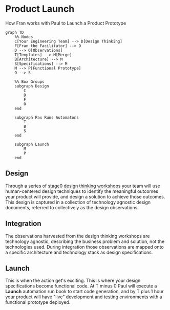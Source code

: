 # Product Launch
How Fran works with Paul to Launch a Product Prototype

```mermaid
graph TD
    %% Nodes
    C[Your Engineering Team] --> D[Design Thinking]
    F[Fran the Facilitator] --> D
    D --> O[Observations]
    T[Templates] --> M[Merge]
    B[Architecture] --> M
    S[Specifications] --> M
    M --> P[Functional Prototype]
    O --> S

    %% Box Groups
    subgraph Design
        C
        D
        F
        O
    end

    subgraph Pax Runs Automatons
        T
        B
        S
    end

    subgraph Launch
        M
        P
    end
```

## Design
Through a series of [stage0 design thinking workshops](./STAGE0_THINKING.mdd) your team will use human-centered design techniques to identify the meaningful outcomes your product will provide, and design a solution to achieve those outcomes. This design is captured in a collection of technology agnostic design documents, referred to collectively as the design observations. 

## Integration
The observations harvested from the design thinking workshops are technology agnostic, describing the business problem and solution, not the technologies used. During integration those observations are mapped onto a specific architecture and technology stack as design specifications. 

## Launch
This is when the action get's exciting. This is where your design specifications become functional code. At T minus 0 Paul will execute a **Launch** automation run book to start code generation, and by T plus 1 hour your product will have "live" development and testing environments with a functional prototype deployed. 
